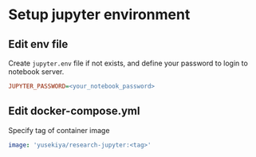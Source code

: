 # Setup jupyter environment

## Edit env file

Create `jupyter.env` file if not exists, and define your password to login to notebook server.

``` ini
JUPYTER_PASSWORD=<your_notebook_password>
```

## Edit docker-compose.yml

Specify tag of container image

```yaml
image: 'yusekiya/research-jupyter:<tag>'
```
